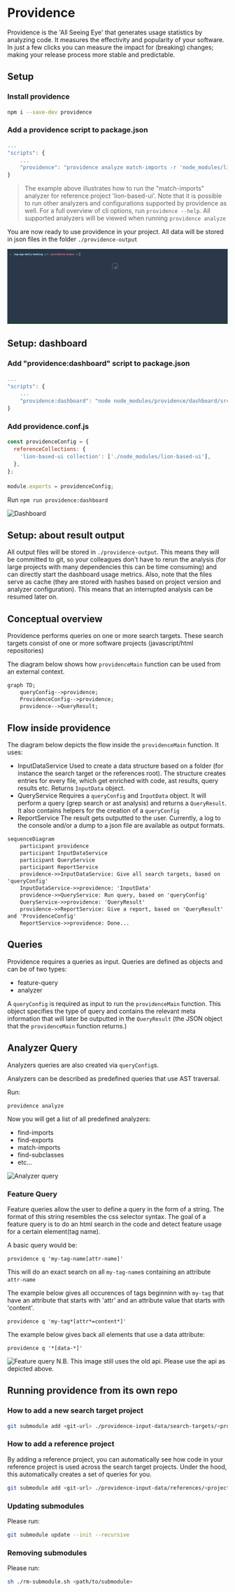 # Providence

Providence is the 'All Seeing Eye' that generates usage statistics by analyzing code.
It measures the effectivity and popularity of your software.
In just a few clicks you can measure the impact for (breaking) changes; making
your release process more stable and predictable.

## Setup

### Install providence

```sh
npm i --save-dev providence
```

### Add a providence script to package.json

```js
...
"scripts": {
    ...
    "providence": "providence analyze match-imports -r 'node_modules/lion-based-ui'",
}
```

> The example above illustrates how to run the "match-imports" analyzer for reference project 'lion-based-ui'. Note that it is possible to run other analyzers and configurations supported by providence as well. For a full overview of cli options, run `providence --help`. All supported analyzers will be viewed when running `providence analyze`

You are now ready to use providence in your project. All
data will be stored in json files in the folder `./providence-output`

![CLI](./dev-assets/provicli.gif 'cli')

## Setup: dashboard

### Add "providence:dashboard" script to package.json

```js
...
"scripts": {
    ...
    "providence:dashboard": "node node_modules/providence/dashboard/src/server.js"
}
```

### Add providence.conf.js

```js
const providenceConfig = {
  referenceCollections: {
    'lion-based-ui collection': ['./node_modules/lion-based-ui'],
  },
};

module.exports = providenceConfig;
```

Run `npm run providence:dashboard`

![Dashboard](./dev-assets/providash.gif 'dashboard')

## Setup: about result output

All output files will be stored in `./providence-output`.
This means they will be committed to git, so your colleagues don't have to
rerun the analysis (for large projects with many dependencies this can be time consuming)
and can directly start the dashboard usage metrics.
Also, note that the files serve as cache (they are stored with hashes based on project version and analyzer configuration). This means that an interrupted analysis can be
resumed later on.

## Conceptual overview

Providence performs queries on one or more search targets.
These search targets consist of one or more software projects (javascript/html repositories)

The diagram below shows how `providenceMain` function can be used from an external context.

```mermaid
graph TD;
    queryConfig-->providence;
    ProvidenceConfig-->providence;
    providence-->QueryResult;
```

## Flow inside providence

The diagram below depicts the flow inside the `providenceMain` function.
It uses:

- InputDataService
  Used to create a data structure based on a folder (for instance the search target or
  the references root). The structure creates entries for every file, which get enriched with code,
  ast results, query results etc. Returns `InputData` object.
- QueryService
  Requires a `queryConfig` and `InputData` object. It will perform a query (grep search or ast analysis)
  and returns a `QueryResult`.
  It also contains helpers for the creation of a `queryConfig`
- ReportService
  The result gets outputted to the user. Currently, a log to the console and/or a dump to a json file
  are available as output formats.

```mermaid
sequenceDiagram
    participant providence
    participant InputDataService
    participant QueryService
    participant ReportService
    providence->>InputDataService: Give all search targets, based on 'queryConfig'
    InputDataService->>providence: 'InputData'
    providence->>QueryService: Run query, based on 'queryConfig'
    QueryService->>providence: 'QueryResult'
    providence->>ReportService: Give a report, based on 'QueryResult' and 'ProvidenceConfig'
    ReportService->>providence: Done...
```

## Queries

Providence requires a queries as input.
Queries are defined as objects and can be of two types:

- feature-query
- analyzer

A `queryConfig` is required as input to run the `providenceMain` function.
This object specifies the type of query and contains the relevant meta
information that will later be outputted in the `QueryResult` (the JSON object that
the `providenceMain` function returns.)

## Analyzer Query

Analyzers queries are also created via `queryConfig`s.

Analyzers can be described as predefined queries that use AST traversal.

Run:

```shell
providence analyze
```

Now you will get a list of all predefined analyzers:

- find-imports
- find-exports
- match-imports
- find-subclasses
- etc...

![Analyzer query](./dev-assets/analyzer-query.gif 'Analyzer query')

### Feature Query

Feature queries allow the user to define a query in the form of a string.
The format of this string resembles the css selector syntax.
The goal of a feature query is to do an html search in the code and detect feature usage
for a certain element(tag name).

A basic query would be:

```shell
providence q 'my-tag-name[attr-name]'
```

This will do an exact search on all `my-tag-name`s containing an attribute `attr-name`

The example below gives all occurences of tags beginninn with `my-tag` that have an attribute that
starts with 'attr' and an attribute value that starts with 'content'.

```shell
providence q 'my-tag*[attr*=content*]'
```

The example below gives back all elements that use a data attribute:

```shell
providence q '*[data-*]'
```

<!-- TODO: update image to new api -->

![Feature query](./dev-assets/feature-query.gif 'Feature query')
N.B. This image still uses the old api. Please use the api as depicted above.

## Running providence from its own repo

### How to add a new search target project

```sh
git submodule add <git-url> ./providence-input-data/search-targets/<project-name>
```

### How to add a reference project

By adding a reference project, you can automatically see how code in your reference project is
used across the search target projects.
Under the hood, this automatically creates a set of queries for you.

```sh
git submodule add <git-url> ./providence-input-data/references/<project-name>
```

### Updating submodules

Please run:

```sh
git submodule update --init --recursive
```

### Removing submodules

Please run:

```sh
sh ./rm-submodule.sh <path/to/submodule>
```
